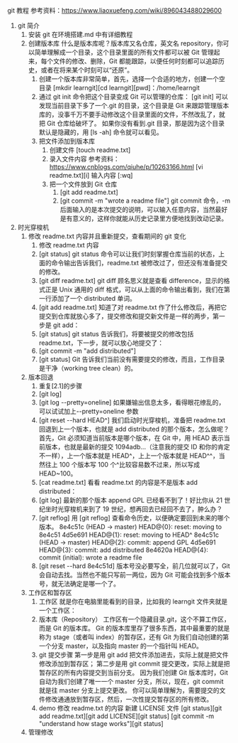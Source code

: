 git 教程
参考资料：https://www.liaoxuefeng.com/wiki/896043488029600

1. git 简介
   1. 安装 git
      在环境搭建.md 中有详细教程
   2. 创建版本库
      什么是版本库呢？版本库又名仓库，英文名 repository，你可以简单理解成一个目录，这个目录里面的所有文件都可以被 Git 管理起来，每个文件的修改、删除，Git 都能跟踪，以便任何时刻都可以追踪历史，或者在将来某个时刻可以“还原”。
      1. 创建一个版本库非常简单，首先，选择一个合适的地方，创建一个空目录
         [mkdir learngit][cd learngit][pwd]：/home/learngit
      2. 通过 git init 命令把这个目录变成 Git 可以管理的仓库：
         [git init]
         可以发现当前目录下多了一个.git 的目录，这个目录是 Git 来跟踪管理版本库的，没事千万不要手动修改这个目录里面的文件，不然改乱了，就把 Git 仓库给破坏了。
         如果你没有看到.git 目录，那是因为这个目录默认是隐藏的，用 [ls -ah] 命令就可以看见。
      3. 把文件添加到版本库
         1. 创建文件
            [touch readme.txt]
         2. 录入文件内容
            参考资料：https://www.cnblogs.com/qiuhe/p/10263166.html
            [vi readme.txt][i]
            输入内容
            [:wq]
         3. 把一个文件放到 Git 仓库
            1. [git add readme.txt]
            2. [git commit -m "wrote a readme file"]
               git commit 命令，-m 后面输入的是本次提交的说明，可以输入任意内容，当然最好是有意义的，这样你就能从历史记录里方便地找到改动记录。
2. 时光穿梭机
   1. 修改 readme.txt 内容并且重新提交，查看期间的 git 变化
      1. 修改 readme.txt 内容
      2. [git status]
         git status 命令可以让我们时刻掌握仓库当前的状态，上面的命令输出告诉我们，readme.txt 被修改过了，但还没有准备提交的修改。
      3. [git diff readme.txt]
         git diff 顾名思义就是查看 difference，显示的格式正是 Unix 通用的 diff 格式，可以从上面的命令输出看到，我们在第一行添加了一个 distributed 单词。
      4. [git add readme.txt]
         知道了对 readme.txt 作了什么修改后，再把它提交到仓库就放心多了，提交修改和提交新文件是一样的两步，第一步是 git add：
      5. [git status]
         git status 告诉我们，将要被提交的修改包括 readme.txt，下一步，就可以放心地提交了：
      6. [git commit -m "add distributed"]
      7. [git status]
         Git 告诉我们当前没有需要提交的修改，而且，工作目录是干净（working tree clean）的。
   2. 版本回退
      1. 重复[2.1]的步骤
      2. [git log]
      3. [git log --pretty=oneline]
         如果嫌输出信息太多，看得眼花缭乱的，可以试试加上--pretty=oneline 参数
      4. [git reset --hard HEAD^]
         我们启动时光穿梭机，准备把 readme.txt 回退到上一个版本，也就是 add distributed 的那个版本，怎么做呢？
         首先，Git 必须知道当前版本是哪个版本，在 Git 中，用 HEAD 表示当前版本，也就是最新的提交 1094adb...（注意我的提交 ID 和你的肯定不一样），上一个版本就是 HEAD^，上上一个版本就是 HEAD^^，当然往上 100 个版本写 100 个^比较容易数不过来，所以写成 HEAD~100。
      5. [cat readme.txt]
         看看 readme.txt 的内容是不是版本 add distributed：
      6. [git log]
         最新的那个版本 append GPL 已经看不到了！好比你从 21 世纪坐时光穿梭机来到了 19 世纪，想再回去已经回不去了，肿么办？
      7. [git reflog]
         用 [git reflog] 查看命令历史，以便确定要回到未来的哪个版本。
         8e4c51c (HEAD -> master) HEAD@{0}: reset: moving to 8e4c51
         4d5e691 HEAD@{1}: reset: moving to HEAD^
         8e4c51c (HEAD -> master) HEAD@{2}: commit: append GPL
         4d5e691 HEAD@{3}: commit: add distributed
         8e4620a HEAD@{4}: commit (initial): wrote a readme file
      8. [git reset --hard 8e4c51d]
         版本号没必要写全，前几位就可以了，Git 会自动去找。当然也不能只写前一两位，因为 Git 可能会找到多个版本号，就无法确定是哪一个了。
   3. 工作区和暂存区
      1. 工作区
         就是你在电脑里能看到的目录，比如我的 learngit 文件夹就是一个工作区：
      2. 版本库（Repository）
         工作区有一个隐藏目录.git，这个不算工作区，而是 Git 的版本库。
         Git 的版本库里存了很多东西，其中最重要的就是称为 stage（或者叫 index）的暂存区，还有 Git 为我们自动创建的第一个分支 master，以及指向 master 的一个指针叫 HEAD。
      3. git 提交步骤
         第一步是用 git add 把文件添加进去，实际上就是把文件修改添加到暂存区；
         第二步是用 git commit 提交更改，实际上就是把暂存区的所有内容提交到当前分支。
         因为我们创建 Git 版本库时，Git 自动为我们创建了唯一一个 master 分支，所以，现在，git commit 就是往 master 分支上提交更改。
         你可以简单理解为，需要提交的文件修改通通放到暂存区，然后，一次性提交暂存区的所有修改。
      4. demo
         修改 readme.txt 的内容
         新建 LICENSE 文件
         [git status][git add readme.txt][git add LICENSE][git status]
         [git commit -m "understand how stage works"][git status]
   4. 管理修改
